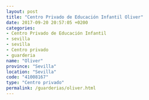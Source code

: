 ```yaml
---
layout: post
title: "Centro Privado de Educación Infantil Oliver"
date: 2017-09-20 20:57:05 +0200
categories:
- Centro Privado de Educación Infantil
- sevilla
- sevilla
- Centro privado
- guarderia
name: "Oliver"
province: "Sevilla"
location: "Sevilla"
code: "41008167"
type: "Centro privado"
permalink: /guarderias/oliver.html
---
```

